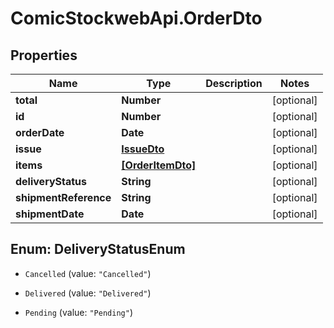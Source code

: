 # ComicStockwebApi.OrderDto

## Properties
Name | Type | Description | Notes
------------ | ------------- | ------------- | -------------
**total** | **Number** |  | [optional] 
**id** | **Number** |  | [optional] 
**orderDate** | **Date** |  | [optional] 
**issue** | [**IssueDto**](IssueDto.md) |  | [optional] 
**items** | [**[OrderItemDto]**](OrderItemDto.md) |  | [optional] 
**deliveryStatus** | **String** |  | [optional] 
**shipmentReference** | **String** |  | [optional] 
**shipmentDate** | **Date** |  | [optional] 


<a name="DeliveryStatusEnum"></a>
## Enum: DeliveryStatusEnum


* `Cancelled` (value: `"Cancelled"`)

* `Delivered` (value: `"Delivered"`)

* `Pending` (value: `"Pending"`)




